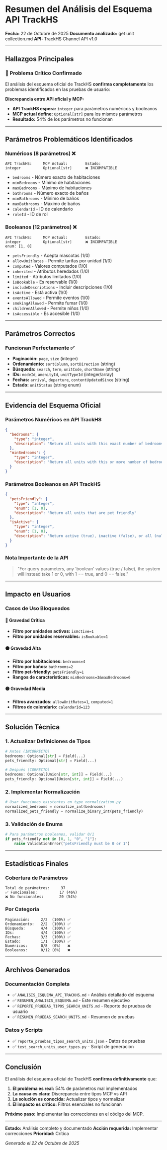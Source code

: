 # Resumen del Análisis del Esquema API TrackHS

**Fecha:** 22 de Octubre de 2025
**Documento analizado:** get unit collection.md
**API:** TrackHS Channel API v1.0

---

## Hallazgos Principales

### 🔴 Problema Crítico Confirmado

El análisis del esquema oficial de TrackHS **confirma completamente** los problemas identificados en las pruebas de usuario:

**Discrepancia entre API oficial y MCP:**
- **API TrackHS espera:** `integer` para parámetros numéricos y booleanos
- **MCP actual define:** `Optional[str]` para los mismos parámetros
- **Resultado:** 54% de los parámetros no funcionan

---

## Parámetros Problemáticos Identificados

### Numéricos (8 parámetros) ❌
```
API TrackHS:     MCP Actual:        Estado:
integer          Optional[str]      ❌ INCOMPATIBLE
```

- `bedrooms` - Número exacto de habitaciones
- `minBedrooms` - Mínimo de habitaciones
- `maxBedrooms` - Máximo de habitaciones
- `bathrooms` - Número exacto de baños
- `minBathrooms` - Mínimo de baños
- `maxBathrooms` - Máximo de baños
- `calendarId` - ID de calendario
- `roleId` - ID de rol

### Booleanos (12 parámetros) ❌
```
API TrackHS:     MCP Actual:        Estado:
integer          Optional[str]      ❌ INCOMPATIBLE
enum: [1, 0]
```

- `petsFriendly` - Acepta mascotas (1/0)
- `allowUnitRates` - Permite tarifas por unidad (1/0)
- `computed` - Valores computados (1/0)
- `inherited` - Atributos heredados (1/0)
- `limited` - Atributos limitados (1/0)
- `isBookable` - Es reservable (1/0)
- `includeDescriptions` - Incluir descripciones (1/0)
- `isActive` - Está activa (1/0)
- `eventsAllowed` - Permite eventos (1/0)
- `smokingAllowed` - Permite fumar (1/0)
- `childrenAllowed` - Permite niños (1/0)
- `isAccessible` - Es accesible (1/0)

---

## Parámetros Correctos

### Funcionan Perfectamente ✅
- **Paginación:** `page`, `size` (integer)
- **Ordenamiento:** `sortColumn`, `sortDirection` (string)
- **Búsqueda:** `search`, `term`, `unitCode`, `shortName` (string)
- **IDs:** `nodeId`, `amenityId`, `unitTypeId` (integer/array)
- **Fechas:** `arrival`, `departure`, `contentUpdatedSince` (string)
- **Estado:** `unitStatus` (string enum)

---

## Evidencia del Esquema Oficial

### Parámetros Numéricos en API TrackHS
```json
{
  "bedrooms": {
    "type": "integer",
    "description": "Return all units with this exact number of bedrooms."
  },
  "minBedrooms": {
    "type": "integer",
    "description": "Return all units with this or more number of bedrooms"
  }
}
```

### Parámetros Booleanos en API TrackHS
```json
{
  "petsFriendly": {
    "type": "integer",
    "enum": [1, 0],
    "description": "Return all units that are pet friendly"
  },
  "isActive": {
    "type": "integer",
    "enum": [1, 0],
    "description": "Return active (true), inactive (false), or all (null) units"
  }
}
```

### Nota Importante de la API
> "For query parameters, any 'boolean' values (true / false), the system will instead take 1 or 0, with 1 == true, and 0 == false."

---

## Impacto en Usuarios

### Casos de Uso Bloqueados

#### 🔴 Gravedad Crítica
- **Filtro por unidades activas:** `isActive=1`
- **Filtro por unidades reservables:** `isBookable=1`

#### 🟠 Gravedad Alta
- **Filtro por habitaciones:** `bedrooms=4`
- **Filtro por baños:** `bathrooms=2`
- **Filtro pet-friendly:** `petsFriendly=1`
- **Rangos de características:** `minBedrooms=3&maxBedrooms=6`

#### 🟡 Gravedad Media
- **Filtros avanzados:** `allowUnitRates=1`, `computed=1`
- **Filtros de calendario:** `calendarId=123`

---

## Solución Técnica

### 1. Actualizar Definiciones de Tipos
```python
# Antes (INCORRECTO)
bedrooms: Optional[str] = Field(...)
pets_friendly: Optional[str] = Field(...)

# Después (CORRECTO)
bedrooms: Optional[Union[str, int]] = Field(...)
pets_friendly: Optional[Union[str, int]] = Field(...)
```

### 2. Implementar Normalización
```python
# Usar funciones existentes en type_normalization.py
normalized_bedrooms = normalize_int(bedrooms)
normalized_pets_friendly = normalize_binary_int(pets_friendly)
```

### 3. Validación de Enums
```python
# Para parámetros booleanos, validar 0/1
if pets_friendly not in [0, 1, "0", "1"]:
    raise ValidationError("petsFriendly must be 0 or 1")
```

---

## Estadísticas Finales

### Cobertura de Parámetros
```
Total de parámetros:     37
✅ Funcionales:          17 (46%)
❌ No funcionales:       20 (54%)
```

### Por Categoría
```
Paginación:     2/2  (100%) ✅
Ordenamiento:   2/2  (100%) ✅
Búsqueda:       4/4  (100%) ✅
IDs:            4/4  (100%) ✅
Fechas:         3/3  (100%) ✅
Estado:         1/1  (100%) ✅
Numéricos:      0/8  (0%)   ❌
Booleanos:      0/12 (0%)   ❌
```

---

## Archivos Generados

### Documentación Completa
- ✅ `ANALISIS_ESQUEMA_API_TRACKHS.md` - Análisis detallado del esquema
- ✅ `RESUMEN_ANALISIS_ESQUEMA.md` - Este resumen ejecutivo
- ✅ `REPORTE_PRUEBAS_TIPOS_SEARCH_UNITS.md` - Reporte de pruebas de usuario
- ✅ `RESUMEN_PRUEBAS_SEARCH_UNITS.md` - Resumen de pruebas

### Datos y Scripts
- ✅ `reporte_pruebas_tipos_search_units.json` - Datos de pruebas
- ✅ `test_search_units_user_types.py` - Script de generación

---

## Conclusión

El análisis del esquema oficial de TrackHS **confirma definitivamente** que:

1. **El problema es real:** 54% de parámetros mal implementados
2. **La causa es clara:** Discrepancia entre tipos MCP vs API
3. **La solución es conocida:** Actualizar tipos y normalizar
4. **El impacto es crítico:** Filtros esenciales no funcionan

**Próximo paso:** Implementar las correcciones en el código del MCP.

---

**Estado:** Análisis completo y documentado
**Acción requerida:** Implementar correcciones
**Prioridad:** Crítica

*Generado el 22 de Octubre de 2025*
